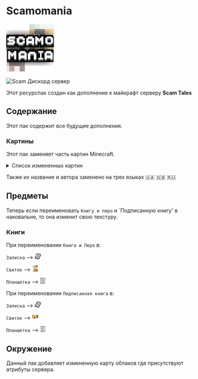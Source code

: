 # Scamomania
![Логотип Ресурспака.](Scamomania/pack.png) 

![Scam Дискорд сервер](https://img.shields.io/discord/1037240667484733471?logo=discord)

Этот ресурспак создан как дополнение к майкрафт серверу **Scam Tales** 


## Содержание
Этот пак содержит все будущие дополнения.

### Картины
Этот пак заменяет часть картин Minecraft.
<details>

<summary>Список измененных картин</summary>

`burning_skull` 

`creebet`

`fighters`

`pigscene`

`skeleton`

`void`

`wanderer`

`wither`

</details>

Также их название и автора заменено на трех языках 🇺🇦 🇬🇧 🇷🇺

## Предметы
Теперь если переименовать `Книгу и перо` и `Подписанную книгу' в наковальне, то она изменит свою текстуру.

### Книги
При переименовании `Книга и Перо` в:

`Записка` --> ![текстура записки.](Scamomania/assets/minecraft/citresewn/cit/renamingbooks/writable_note.png) 

`Свиток` --> ![текстура свитка.](Scamomania/assets/minecraft/citresewn/cit/renamingbooks/writable_svitok.png)

`Планшетка` --> ![текстура планшетки.](Scamomania/assets/minecraft/citresewn/cit/renamingbooks/writable_clipboard.png)

При переименовании `Подписанная книга` в:

`Записка` --> ![текстура записки.](Scamomania/assets/minecraft/citresewn/cit/renamingbooks/written_note.png) 

`Свиток` --> ![текстура свитка.](Scamomania/assets/minecraft/citresewn/cit/renamingbooks/written_svitok.png)

`Планшетка` --> ![текстура планшетки.](Scamomania/assets/minecraft/citresewn/cit/renamingbooks/written_clipboard.png)

## Окружение
Данный пак добавляет измененную карту облаков где присутствуют атрибуты сервера.


